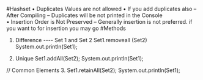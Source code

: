 #Hashset
•	Duplicates  Values are not allowed 
•	If you add duplicates also –After Compiling – Duplicates will be not printed in the Console  
•	Insertion Order is Not Preserved – Generally insertion is not preferred. if you want to for insertion you may go 
#Methods 
1.	Difference ---- Set 1 and Set 2
Set1.removeall (Set2)
System.out.println(Set1);

2.	Unique 
Set1.addAll(Set2);
System.out.println(Set1);
 

//	Common Elements 
3.	Set1.retainAll(Set2);
System.out.println(Set1);
